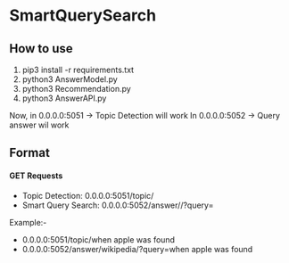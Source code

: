 # SmartQuerySearch
## How to use
1. pip3 install -r requirements.txt
2. python3 AnswerModel.py
3. python3 Recommendation.py
4. python3 AnswerAPI.py

Now, in 0.0.0.0:5051 -> Topic Detection will work
In 0.0.0.0:5052 -> Query answer wil work


## Format
#### GET Requests 

- Topic Detection: 0.0.0.0:5051/topic/<your-query>
- Smart Query Search: 0.0.0.0:5052/answer/<your-website>/?query=<your-query>

Example:-
- 0.0.0.0:5051/topic/when apple was found
- 0.0.0.0:5052/answer/wikipedia/?query=when apple was found

